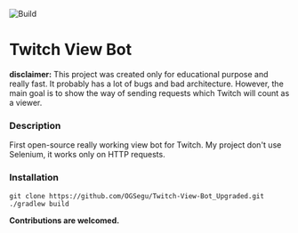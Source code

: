 ![Build](https://github.com/OGSegu/Twitch-View-Bot/workflows/Java/badge.svg)

# Twitch View Bot

__disclaimer:__ This project was created only for educational purpose and really fast. It probably has a lot of bugs and bad architecture.
However, the main goal is to show the way of sending requests which Twitch will count as a viewer.

### Description
First open-source really working view bot for Twitch. My project don't use Selenium, it works only on HTTP requests.

### Installation
``git clone https://github.com/OGSegu/Twitch-View-Bot_Upgraded.git``  
``./gradlew build``


__Contributions are welcomed.__
